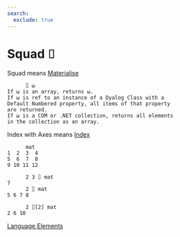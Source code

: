 ```yaml
---
search:
  exclude: true
---
```

<h1 class="heading"><span class="name">Squad</span> <span class="command">⌷</span></h1>

Squad means
[Materialise](../primitive-functions/materialise.md)
```apl
      ⌷ ⍵
If ⍵ is an array, returns ⍵.
If ⍵ is ref to an instance of a Dyalog Class with a 
Default Numbered property, all items of that property
are returned.
If ⍵ is a COM or .NET collection, returns all elements
in the collection as an array.
```

Index with Axes means
[Index](../primitive-functions/index-function/index-with-axes.md)
```apl
      mat
1  2  3  4
5  6  7  8
9 10 11 12
      
      2 3 ⌷ mat
7
      2 ⌷ mat
5 6 7 8

      2 ⌷[2] mat
2 6 10
```
[Language Elements](../glyphs.md)


